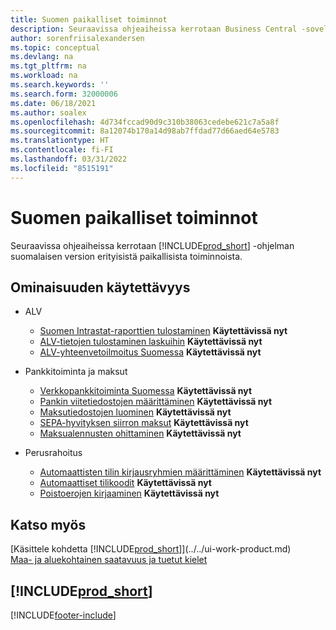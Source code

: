 ```yaml
---
title: Suomen paikalliset toiminnot
description: Seuraavissa ohjeaiheissa kerrotaan Business Central -sovelluksen suomalaisen version erilaisista paikallisista toiminnoista.
author: sorenfriisalexandersen
ms.topic: conceptual
ms.devlang: na
ms.tgt_pltfrm: na
ms.workload: na
ms.search.keywords: ''
ms.search.form: 32000006
ms.date: 06/18/2021
ms.author: soalex
ms.openlocfilehash: 4d734fccad90d9c310b38063cedebe621c7a5a8f
ms.sourcegitcommit: 8a12074b170a14d98ab7ffdad77d66aed64e5783
ms.translationtype: HT
ms.contentlocale: fi-FI
ms.lasthandoff: 03/31/2022
ms.locfileid: "8515191"
---
```

# <a name="finland-local-functionality"></a>Suomen paikalliset toiminnot

Seuraavissa ohjeaiheissa kerrotaan [!INCLUDE[prod_short](../../includes/prod_short.md)] -ohjelman suomalaisen version erityisistä paikallisista toiminnoista.  

## <a name="feature-availability"></a>Ominaisuuden käytettävyys

* ALV
    * [Suomen Intrastat-raporttien tulostaminen](how-to-print-finnish-intrastat-reports.md) **Käytettävissä nyt**
    * [ALV-tietojen tulostaminen laskuihin](how-to-print-vat-information-on-invoices.md) **Käytettävissä nyt**
    * [ALV-yhteenvetoilmoitus Suomessa](vat-vies-declaration-in-finland.md) **Käytettävissä nyt**

* Pankkitoiminta ja maksut
    * [Verkkopankkitoiminta Suomessa](electronic-banking-in-finland.md) **Käytettävissä nyt**
    * [Pankin viitetiedostojen määrittäminen](how-to-set-up-bank-reference-files.md) **Käytettävissä nyt**
    * [Maksutiedostojen luominen](how-to-generate-payment-files.md) **Käytettävissä nyt**
    * [SEPA-hyvityksen siirron maksut](sepa-credit-transfer-payments.md) **Käytettävissä nyt**
    * [Maksualennusten ohittaminen](how-to-disregard-payment-discounts.md) **Käytettävissä nyt**

* Perusrahoitus
    * [Automaattisten tilin kirjausryhmien määrittäminen](how-to-set-up-automatic-account-posting-groups.md) **Käytettävissä nyt**
    * [Automaattiset tilikoodit](automatic-account-codes.md) **Käytettävissä nyt**
    * [Poistoerojen kirjaaminen](posting-depreciation-differences.md) **Käytettävissä nyt**

## <a name="see-also"></a>Katso myös

[Käsittele kohdetta [!INCLUDE[prod_short](../../includes/prod_short.md)]](../../ui-work-product.md)  
[Maa- ja aluekohtainen saatavuus ja tuetut kielet](/dynamics365/business-central/dev-itpro/compliance/apptest-countries-and-translations)  

## [!INCLUDE[prod_short](../../includes/free_trial_md.md)]  


[!INCLUDE[footer-include](../../includes/footer-banner.md)]